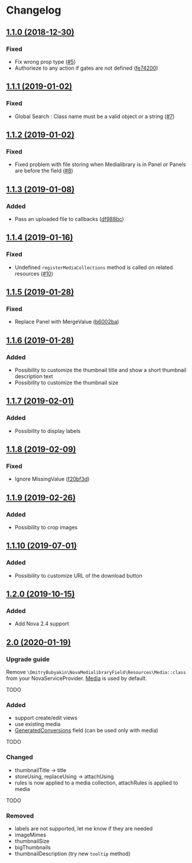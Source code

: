 # Changelog

## [1.1.0 (2018-12-30)](https://github.com/dmitrybubyakin/nova-medialibrary-field/compare/1.0.1..1.1.0)

### Fixed
- Fix wrong prop type ([#5](https://github.com/dmitrybubyakin/nova-medialibrary-field/pull/5))
- Authorieze to any action if gates are not defined ([fe74200](https://github.com/dmitrybubyakin/nova-medialibrary-field/commit/fe74200))

## [1.1.1 (2019-01-02)](https://github.com/dmitrybubyakin/nova-medialibrary-field/compare/1.1.0...1.1.1)

### Fixed

- Global Search : Class name must be a valid object or a string ([#7](https://github.com/dmitrybubyakin/nova-medialibrary-field/issues/7))

## [1.1.2 (2019-01-02)](https://github.com/dmitrybubyakin/nova-medialibrary-field/compare/1.1.1...1.1.2)

### Fixed

- Fixed problem with file storing when Medialibrary is in Panel or Panels are before the field ([#8](https://github.com/dmitrybubyakin/nova-medialibrary-field/pull/8))

## [1.1.3 (2019-01-08)](https://github.com/dmitrybubyakin/nova-medialibrary-field/compare/1.1.2...1.1.3)

### Added

- Pass an uploaded file to callbacks ([df988bc](https://github.com/dmitrybubyakin/nova-medialibrary-field/commit/df988bc))

## [1.1.4 (2019-01-16)](https://github.com/dmitrybubyakin/nova-medialibrary-field/compare/1.1.3...1.1.4)

### Fixed

- Undefined `registerMediaCollections` method is called on related resources ([#10](https://github.com/dmitrybubyakin/nova-medialibrary-field/issues/10))

## [1.1.5 (2019-01-28)](https://github.com/dmitrybubyakin/nova-medialibrary-field/compare/1.1.4...1.1.5)

### Fixed

- Replace Panel with MergeValue ([b6002ba](https://github.com/dmitrybubyakin/nova-medialibrary-field/commit/b6002ba))

## [1.1.6 (2019-01-28)](https://github.com/dmitrybubyakin/nova-medialibrary-field/compare/1.1.5...1.1.6)

### Added

- Possibility to customize the thumbnail title and show a short thumbnail description text
- Possibility to customize the thumbnail size

## [1.1.7 (2019-02-01)](https://github.com/dmitrybubyakin/nova-medialibrary-field/compare/1.1.6...1.1.7)

### Added

- Possibility to display labels

## [1.1.8 (2019-02-09)](https://github.com/dmitrybubyakin/nova-medialibrary-field/compare/1.1.7...1.1.8)

### Fixed

- Ignore MissingValue ([f20bf3d](https://github.com/dmitrybubyakin/nova-medialibrary-field/commit/f20bf3d))

## [1.1.9 (2019-02-26)](https://github.com/dmitrybubyakin/nova-medialibrary-field/compare/1.1.8...1.1.9)

### Added

- Possibility to crop images

## [1.1.10 (2019-07-01)](https://github.com/dmitrybubyakin/nova-medialibrary-field/compare/1.1.9...1.1.10)

### Added

- Possibility to customize URL of the download button

## [1.2.0 (2019-10-15)](https://github.com/dmitrybubyakin/nova-medialibrary-field/compare/1.1.10...1.2.0)

### Added

- Add Nova 2.4 support

## [2.0 (2020-01-19)](https://github.com/dmitrybubyakin/nova-medialibrary-field/compare/1.1.10...2.0)

### Upgrade guide

Remove `\DmitryBubyakin\NovaMedialibraryField\Resources\Media::class` from your NovaServiceProvider. [Media](src/Resources/Media.php) is used by default.

TODO

### Added
 - support create/edit views
 - use existing media
 - [GeneratedConversions](src/Fields/GeneratedConversions.php) field (can be used only with media)

TODO

### Changed
 - thumbnailTitle -> title
 - storeUsing, replaceUsing -> attachUsing
 - rules is now applied to a media collection, attachRules is applied to media

TODO

### Removed
 - labels are not supported, let me know if they are needed
 - imageMimes
 - thumbnailSize
 - bigThumbnails
 - thumbnailDescription (try new `tooltip` method)
